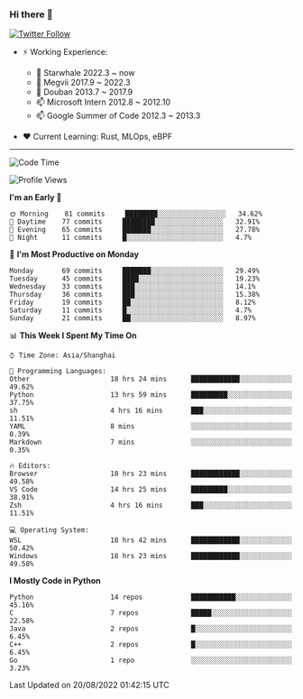 ### Hi there 👋

[![Twitter Follow](https://img.shields.io/twitter/follow/tianweidut?style=social)](https://twitter.com/tianweidut)

- ⚡ Working Experience:
  - 🔭 Starwhale 2022.3 ~ now
  - 🌱 Megvii 2017.9 ~ 2022.3
  - 🌱 Douban 2013.7 ~ 2017.9
  - 📫 Microsoft Intern 2012.8 ~ 2012.10
  - 📫 Google Summer of Code 2012.3 ~ 2013.3

- ❤️ Current Learning: Rust, MLOps, eBPF

---
<!--START_SECTION:waka-->
![Code Time](http://img.shields.io/badge/Code%20Time-0%20secs-blue)

![Profile Views](http://img.shields.io/badge/Profile%20Views-0-blue)

**I'm an Early 🐤** 

```text
🌞 Morning    81 commits     ████████░░░░░░░░░░░░░░░░░   34.62% 
🌆 Daytime    77 commits     ████████░░░░░░░░░░░░░░░░░   32.91% 
🌃 Evening    65 commits     ███████░░░░░░░░░░░░░░░░░░   27.78% 
🌙 Night      11 commits     █░░░░░░░░░░░░░░░░░░░░░░░░   4.7%

```
📅 **I'm Most Productive on Monday** 

```text
Monday       69 commits     ███████░░░░░░░░░░░░░░░░░░   29.49% 
Tuesday      45 commits     ████░░░░░░░░░░░░░░░░░░░░░   19.23% 
Wednesday    33 commits     ███░░░░░░░░░░░░░░░░░░░░░░   14.1% 
Thursday     36 commits     ███░░░░░░░░░░░░░░░░░░░░░░   15.38% 
Friday       19 commits     ██░░░░░░░░░░░░░░░░░░░░░░░   8.12% 
Saturday     11 commits     █░░░░░░░░░░░░░░░░░░░░░░░░   4.7% 
Sunday       21 commits     ██░░░░░░░░░░░░░░░░░░░░░░░   8.97%

```


📊 **This Week I Spent My Time On** 

```text
⌚︎ Time Zone: Asia/Shanghai

💬 Programming Languages: 
Other                    18 hrs 24 mins      ████████████░░░░░░░░░░░░░   49.62% 
Python                   13 hrs 59 mins      █████████░░░░░░░░░░░░░░░░   37.75% 
sh                       4 hrs 16 mins       ███░░░░░░░░░░░░░░░░░░░░░░   11.51% 
YAML                     8 mins              ░░░░░░░░░░░░░░░░░░░░░░░░░   0.39% 
Markdown                 7 mins              ░░░░░░░░░░░░░░░░░░░░░░░░░   0.35%

🔥 Editors: 
Browser                  18 hrs 23 mins      ████████████░░░░░░░░░░░░░   49.58% 
VS Code                  14 hrs 25 mins      █████████░░░░░░░░░░░░░░░░   38.91% 
Zsh                      4 hrs 16 mins       ███░░░░░░░░░░░░░░░░░░░░░░   11.51%

💻 Operating System: 
WSL                      18 hrs 42 mins      ████████████░░░░░░░░░░░░░   50.42% 
Windows                  18 hrs 23 mins      ████████████░░░░░░░░░░░░░   49.58%

```

**I Mostly Code in Python** 

```text
Python                   14 repos            ███████████░░░░░░░░░░░░░░   45.16% 
C                        7 repos             █████░░░░░░░░░░░░░░░░░░░░   22.58% 
Java                     2 repos             █░░░░░░░░░░░░░░░░░░░░░░░░   6.45% 
C++                      2 repos             █░░░░░░░░░░░░░░░░░░░░░░░░   6.45% 
Go                       1 repo              ░░░░░░░░░░░░░░░░░░░░░░░░░   3.23%

```



 Last Updated on 20/08/2022 01:42:15 UTC
<!--END_SECTION:waka-->